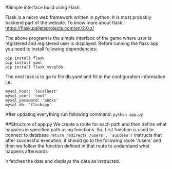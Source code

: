 #Simple interface build using Flask

Flask is a micro web framework written in python. It is most probably backend part of the website. To know more about flask :
https://flask.palletsprojects.com/en/2.0.x/

The above program is the simple interface of the game where user is registered and registered user is displayed. Before running the flask app you need to install following dependencies:
```
pip install flask
pip install yaml
pip install flask_mysqldb
```
The next task is to go to file db.yaml and fill in the configuration information i.e.
```
mysql_host: 'localhost'
mysql_user: 'root'
mysql_password: 'abcxs'
mysql_db: 'flaskapp'
```
After updating everything run following command:
```python app.py```

##Structure of app.py
We create a route for each path and then define what happens in specified path using functions.
So, first function is used to connect to database 
```return redirect('/users', 'success')```
instructs that after successful execution, it should go to the following route '/users' and then we follow the function defined in that route to understand what happens afterwards

it fetches the data and displays the data as instructed.

